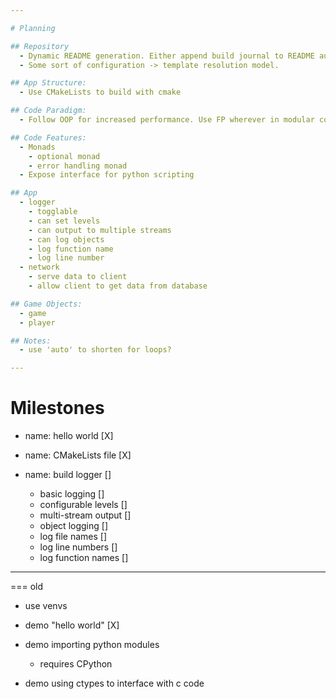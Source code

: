 ```yaml
---

# Planning

## Repository
  - Dynamic README generation. Either append build journal to README automatically or fully generate a README file on build from sources.
  - Some sort of configuration -> template resolution model.

## App Structure:
  - Use CMakeLists to build with cmake

## Code Paradigm:
  - Follow OOP for increased performance. Use FP wherever in modular components where the performance lost is sufficiently mitigated or absent altogether.

## Code Features:
  - Monads
    - optional monad
    - error handling monad
  - Expose interface for python scripting

## App
  - logger
    - togglable
    - can set levels
    - can output to multiple streams
    - can log objects
    - log function name
    - log line number
  - network
    - serve data to client
    - allow client to get data from database

## Game Objects:
  - game
  - player

## Notes:
  - use 'auto' to shorten for loops?

---
```


# Milestones

  - name: hello world [X]

  - name: CMakeLists file [X]

  - name: build logger      []
      - basic logging       []
      - configurable levels []
      - multi-stream output []
      - object logging      []
      - log file names      []
      - log line numbers    []
      - log function names  []

---


=== old

- use venvs

- demo "hello world"  [X]

- demo importing python modules
  - requires CPython

- demo using ctypes to interface with c code
